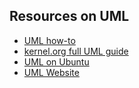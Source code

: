 ## Resources on UML

* [UML how-to](https://www.landley.net/code/UML.html)
* [kernel.org full UML guide](https://www.kernel.org/doc/Documentation/virtual/uml/UserModeLinux-HOWTO.txt)
* [UML on Ubuntu](https://xeiaso.net/blog/howto-usermode-linux-2019-07-07)
* [UML Website](https://user-mode-linux.sourceforge.net/)

